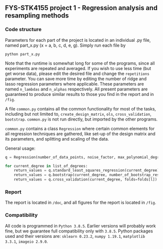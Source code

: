 ## FYS-STK4155 project 1 - Regression analysis and resampling methods
### Code structure
Parameters for each part of the project is located in an individual .py file, named part_x.py (x = a, b, c, d, e, g). Simply run each file by

```
python part_x.py
```

Note that the runtime is somewhat long for some of the programs, since all experiments are repeated and averaged. If you wish to use less time (but get worse data), please edit the desired file and change the ```repetitions``` parameter. You can save more time by editing the number of ridge and lasso regression parameters where applicable. These parameters are named ```n_lambdas``` and ```n_alphas``` respectively. All present parameters are guaranteed to produce similar results to those you find in the report and in ```/fig```.

A file ```common.py``` contains all the common functionality for most of the tasks, including but not limited to, ```create_design_matrix```, ```ols```, ```cross_validation```, ```bootstrap```. ```common.py``` is not run directly, but imported by the other programs.

```common.py``` contains a class ```Regression``` where certain common elements for all regression techniques are gathered, like set-up of the design matrix and its parameters, and splitting and scaling of the data.

General usage:

``` Python
q = Regression(number_of_data_points, noise_factor, max_polynomial_degree)  # Design matrix is created, noise is added to data, data is split and scaled.

for current_degree in list_of_degrees:
    return_values = q.standard_least_squares_regression(current_degree)
    return_values = q.bootstrap(current_degree, number_of_bootstrap_resamples)
    return_values = q.cross_validation(current_degree, folds=folds[l])

```


### Report
The report is located in ```/doc```, and all figures for the report is located in ```/fig```.

### Compatibility
All code is programmed in ```Python 3.8.5```. Earlier versions will probably work fine, but we guarantee full compatibility only with ```3.8.5```. Python packages used and their versions are: ```sklearn 0.23.2```, ```numpy 1.19.1```, ```matplotlib 3.3.1```, ```imageio 2.9.0```.